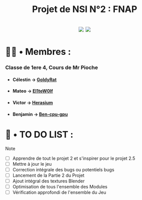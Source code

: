 <h1 align="center">
  
  Projet de NSI N°2 : FNAP

  <img src="http://ForTheBadge.com/images/badges/built-with-swag.svg">
  <img src="https://forthebadge.com/images/badges/made-with-python.svg">
</h1>

# 👨‍💼 • Membres :
### Classe de 1ere 4, Cours de Mr Pioche
* #### Célestin → [GoldyRat](https://github.com/GoldyRat)
* #### Mateo → [El1teW0lf](https://github.com/El1teW0lf)
* #### Victor → [Herasium](https://github.com/Herasium)
* #### Benjamin → [Ben-cpu-gpu](https://github.com/Ben-cpu-gpu)

# 🧮 • TO DO LIST :
> [!NOTE]
> - [ ] Apprendre de tout le projet 2 et s'inspirer pour le projet 2.5
> - [ ] Mettre à jour le jeu
> - [ ] Correction intégrale des bugs ou potentiels bugs
> - [ ] Lancement de la Partie 2 du Projet
> - [ ] Ajout intégral des textures Blender
> - [ ] Optimisation de tous l'ensemble des Modules
> - [ ] Vérification approfondi de l'ensemble du Jeu
